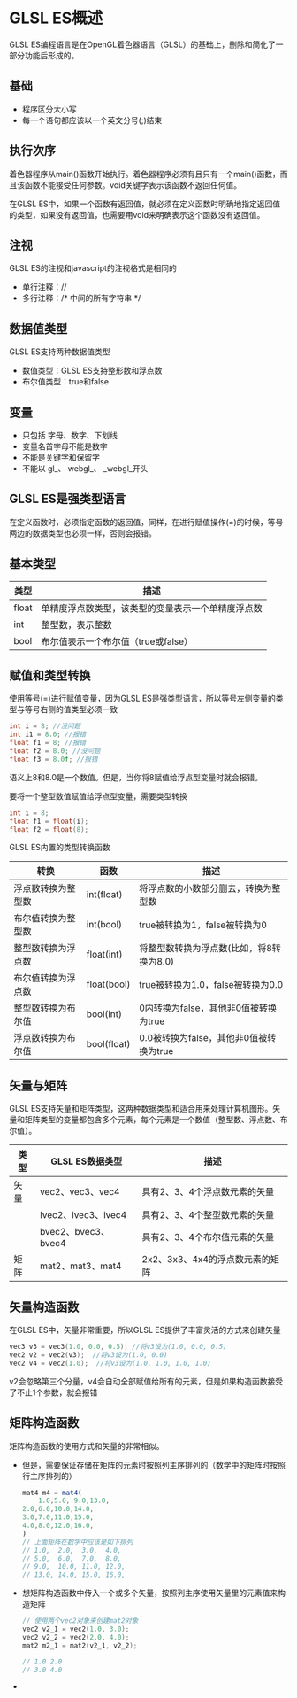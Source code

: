 # GLSL ES概述

GLSL ES编程语言是在OpenGL着色器语言（GLSL）的基础上，删除和简化了一部分功能后形成的。 

## 基础

- 程序区分大小写
- 每一个语句都应该以一个英文分号(;)结束

## 执行次序

着色器程序从main()函数开始执行。着色器程序必须有且只有一个main()函数，而且该函数不能接受任何参数。void关键字表示该函数不返回任何值。

在GLSL ES中，如果一个函数有返回值，就必须在定义函数时明确地指定返回值的类型，如果没有返回值，也需要用void来明确表示这个函数没有返回值。

## 注视

GLSL ES的注视和javascript的注视格式是相同的

- 单行注释：//
- 多行注释：/* 中间的所有字符串 */

## 数据值类型

GLSL ES支持两种数据值类型

- 数值类型：GLSL ES支持整形数和浮点数
- 布尔值类型：true和false

## 变量

- 只包括   字母、数字、下划线
- 变量名首字母不能是数字
- 不能是关键字和保留字
- 不能以 gl\_、 webgl\_、 _webgl\_开头

## GLSL ES是强类型语言

在定义函数时，必须指定函数的返回值，同样，在进行赋值操作(=)的时候，等号两边的数据类型也必须一样，否则会报错。

## 基本类型

| 类型  | 描述                                               |
| ----- | -------------------------------------------------- |
| float | 单精度浮点数类型，该类型的变量表示一个单精度浮点数 |
| int   | 整型数，表示整数                                   |
| bool  | 布尔值表示一个布尔值（true或false）                |

## 赋值和类型转换

使用等号(=)进行赋值变量，因为GLSL ES是强类型语言，所以等号左侧变量的类型与等号右侧的值类型必须一致

```c++
int i = 8; //没问题
int i1 = 8.0; //报错
float f1 = 8; //报错
float f2 = 8.0; //没问题
float f3 = 8.0f; //报错
```

语义上8和8.0是一个数值。但是，当你将8赋值给浮点型变量时就会报错。

要将一个整型数值赋值给浮点型变量，需要类型转换

```c++
int i = 8;
float f1 = float(i);
float f2 = float(8);
```

GLSL ES内置的类型转换函数

| 转换               | 函数        | 描述                                     |
| ------------------ | ----------- | ---------------------------------------- |
| 浮点数转换为整型数 | int(float)  | 将浮点数的小数部分删去，转换为整型数     |
| 布尔值转换为整型数 | int(bool)   | true被转换为1，false被转换为0            |
| 整型数转换为浮点数 | float(int)  | 将整型数转换为浮点数(比如，将8转换为8.0) |
| 布尔值转换为浮点数 | float(bool) | true被转换为1.0，false被转换为0.0        |
| 整型数转换为布尔值 | bool(int)   | 0内转换为false，其他非0值被转换为true    |
| 浮点数转换为布尔值 | bool(float) | 0.0被转换为false，其他非0值被转换为true  |

## 矢量与矩阵

GLSL ES支持矢量和矩阵类型，这两种数据类型和适合用来处理计算机图形。矢量和矩阵类型的变量都包含多个元素，每个元素是一个数值（整型数、浮点数、布尔值）。

| 类型 | GLSL ES数据类型     | 描述                            |
| ---- | ------------------- | ------------------------------- |
| 矢量 | vec2、vec3、vec4    | 具有2、3、4个浮点数元素的矢量   |
|      | Ivec2、ivec3、ivec4 | 具有2、3、4个整型数元素的矢量   |
|      | bvec2、bvec3、bvec4 | 具有2、3、4个布尔值元素的矢量   |
| 矩阵 | mat2、mat3、mat4    | 2x2、3x3、4x4的浮点数元素的矩阵 |

## 矢量构造函数

在GLSL ES中，矢量非常重要，所以GLSL ES提供了丰富灵活的方式来创建矢量

```c++
vec3 v3 = vec3(1.0, 0.0, 0.5); //将v3设为(1.0, 0.0, 0.5)
vec2 v2 = vec2(v3);  //将v3设为(1.0, 0.0)
vec2 v4 = vec2(1.0);  //将v3设为(1.0, 1.0, 1.0, 1.0)
```

v2会忽略第三个分量，v4会自动全部赋值给所有的元素，但是如果构造函数接受了不止1个参数，就会报错

## 矩阵构造函数

矩阵构造函数的使用方式和矢量的非常相似。

- 但是，需要保证存储在矩阵的元素时按照列主序排列的（数学中的矩阵时按照行主序排列的）

    ```js
    mat4 m4 = mat4(
        1.0,5.0, 9.0,13.0,
    2.0,6.0,10.0,14.0,
    3.0,7.0,11.0,15.0,
    4.0,8.0,12.0,16.0,
    )
    // 上面矩阵在数学中应该是如下排列
    // 1.0,  2.0,  3.0,  4.0,
    // 5.0,  6.0,  7.0,  8.0,
    // 9.0,  10.0, 11.0, 12.0,
    // 13.0, 14.0, 15.0, 16.0,
    ```
  
- 想矩阵构造函数中传入一个或多个矢量，按照列主序使用矢量里的元素值来构造矩阵

  ```c++
  // 使用两个vec2对象来创建mat2对象
  vec2 v2_1 = vec2(1.0, 3.0);
  vec2 v2_2 = vec2(2.0, 4.0);
  mat2 m2_1 = mat2(v2_1, v2_2);
  
  // 1.0 2.0
  // 3.0 4.0
  ```

- 